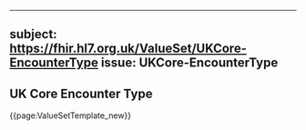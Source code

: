 
---
subject: https://fhir.hl7.org.uk/ValueSet/UKCore-EncounterType
issue: UKCore-EncounterType
---
## UK Core Encounter Type

{{page:ValueSetTemplate_new}}
    
